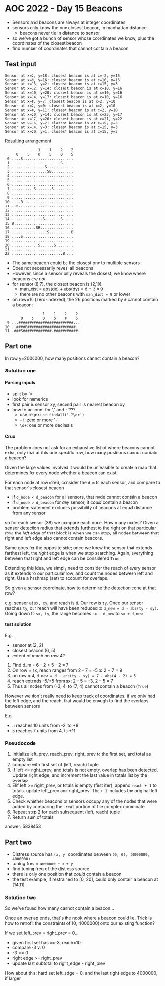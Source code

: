 # AOC 2022 - Day 15 Beacons

- Sensors and beacons are always at integer coordinates
- sensors only know the one closest beacon, in manhattan distance
  - beacons never tie in distance to sensor
- so we've got a bunch of sensor whose coordinates we know, plus the coordinates of the closest beacon
- find number of coordinates that cannot contain a beacon

## Test input

```
Sensor at x=2, y=18: closest beacon is at x=-2, y=15
Sensor at x=9, y=16: closest beacon is at x=10, y=16
Sensor at x=13, y=2: closest beacon is at x=15, y=3
Sensor at x=12, y=14: closest beacon is at x=10, y=16
Sensor at x=10, y=20: closest beacon is at x=10, y=16
Sensor at x=14, y=17: closest beacon is at x=10, y=16
Sensor at x=8, y=7: closest beacon is at x=2, y=10
Sensor at x=2, y=0: closest beacon is at x=2, y=10
Sensor at x=0, y=11: closest beacon is at x=2, y=10
Sensor at x=20, y=14: closest beacon is at x=25, y=17
Sensor at x=17, y=20: closest beacon is at x=21, y=22
Sensor at x=16, y=7: closest beacon is at x=15, y=3
Sensor at x=14, y=3: closest beacon is at x=15, y=3
Sensor at x=20, y=1: closest beacon is at x=15, y=3
```

Resulting arrangement

```
               1    1    2    2
     0    5    0    5    0    5
 0 ....S.......................
 1 ......................S.....
 2 ...............S............
 3 ................SB..........
 4 ............................
 5 ............................
 6 ............................
 7 ..........S.......S.........
 8 ............................
 9 ............................
10 ....B.......................
11 ..S.........................
12 ............................
13 ............................
14 ..............S.......S.....
15 B...........................
16 ...........SB...............
17 ................S..........B
18 ....S.......................
19 ............................
20 ............S......S........
21 ............................
22 .......................B....
```

- The same beacon could be the closest one to multiple sensors
- Does not necessarily reveal all beacons
- However, since a sensor only reveals the closest, we know where beacons *are not*
- for sensor (8,7), the closest beacon is (2,10)
  - man_dist = abs(dx) + abs(dy) = 6 + 3 = 9
  - there are no other beacons with `man_dist = 9` or lower
- on row=10 (zero-indexed), the 26 positions marked by `#` cannot contain a beacon:

```
                 1    1    2    2
       0    5    0    5    0    5
 9 ...#########################...
10 ..####B######################..
11 .###S#############.###########.
```

## Part one

In row y=2000000, how many positions cannot contain a beacon?

### Solution one

#### Parsing inputs

- split by '='
- look for numerics
- first pair is sensor xy, second pair is nearest beacon xy
- how to account for ',' and ':'???
  - use regex: `re.findall('-?\d+')`
  - `-?`: zero or more '-'
  - `\d+`: one or more decimals
  
#### Crux

The problem does not ask for an exhaustive list of where beacons cannot exist, only that at this one specific row, how many positions cannot contain a beacon?

Given the large values involved it would be unfeasible to create a map that determines for every node whether a beacon can exist.

For each node at row=2e6, consider the `d_m` to each sensor, and compare to that sensor's closest beacon

- if `d_node < d_beacon` for all sensors, that node cannot contain a beacon
- if `d_node > d_beacon` for *any* sensor, it *could* contain a beacon
- problem statement excludes possibility of beacons at equal distance from any sensor

so for each sensor (38) we compare each node. How many nodes? Given a sensor detection radius that extends furthest to the right on that particular row, the *left* edge of that block is when we can stop; all nodes between that right and left edge also cannot contain beacons. 

Same goes for the opposite side; once we know the sensor that extends farthest left, the *right* edge is when we stop searching. Again, everything between that right and left edge can be considered `True`

Extending this idea, we simply need to consider the reach of every sensor as it extends to our particular row, and count the nodes between left and right. Use a hashmap (set) to account for overlaps.

So given a sensor coordinate, how to determine the detection cone at that row?

e.g. sensor at `sx, xy`, and reach is `d`. Our row is `ty`. Once our sensor reaches `ty`, our reach will have been reduced to `d_new = d - abs(ty - sy)`. Going down to `sx, ty`, the range becomes `sx - d_new` to `sx + d_new`

#### test solution

E.g. 

- sensor at (2, 2)
- closest beacon (6, 5)
- extent of reach on row 4?

1. Find d_m = 6 - 2 + 5 - 2 = 7
1. On row = sx, reach ranges from 2 - 7 = -5 to 2 + 7 = 9
1. on row = 4, `d_new = d - abs(ty - sy) = 7 - abs(4 - 2) = 5`
1. reach extends -5/+5 from sx: 2 - 5 = -3, 2 + 5 = 7
1. Thus all nodes from (-3, 4) to (7, 4) cannot contain a beacon (`True`)

However we don't really need to keep track of coordinates; if we only had the left edge, and the reach, that would be enough to find the overlaps between sensors

E.g.

- `a` reaches 10 units from -2, to +8
- `b` reaches 7 units from 4, to +11

### Pseudocode

1. Initialize left_prev, reach_prev, right_prev to the first set, and total as empty list
1. compare with first set of (left, reach) tuple
1. If left <= right_prev, and totals is not empty, overlap has been detected. Update right edge, and increment the last value in totals list by the overlap
1. Elif left >= right_prev, or totals is empty (first iter), append `reach + 1` to totals. update left_prev and right_prev. The `+ 1` includes the original left edge.
1. Check whether beacons or sensors occupy any of the nodes that were added by comparing the `.real` portion of the complex coordinate
1. Repeat step 2 for each subsequent (left, reach) tuple
1. Return sum of totals

answer: 5838453

## Part two

- Distress source has `(x, y)` coordinates between `(0, 0), (4000000, 4000000)`
- tuning freq = `4000000 * x + y`
- find tuning freq of the distress source
- there is only one position that *could* contain a beacon
- the test example, if restrained to [0, 20], could only contain a beacon at (14,11)

### Solution two

So we've found how many cannot contain a beacon...

Once an overlap ends, that's the nook where a beacon could lie. Trick is how to retrofit the constraints of (0, 4000000) onto our existing function?

If we set left_prev = right_prev = 0...

- given first set has x=-3, reach=10
- compare -3 v. 0
- -3 <= 0
- right edge >= right_prev
- update last subtotal to right_edge - right_prev

How about this: hard set left_edge = 0, and the last right edge to 4000000, if larger